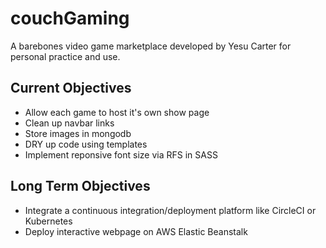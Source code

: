 # couchGaming
A barebones video game marketplace developed by Yesu Carter for personal practice and use.
## Current Objectives
* Allow each game to host it's own show page
* Clean up navbar links
* Store images in mongodb
* DRY up code using templates
* Implement reponsive font size via RFS in SASS
## Long Term Objectives
* Integrate a continuous integration/deployment platform like CircleCI or Kubernetes
* Deploy interactive webpage on AWS Elastic Beanstalk
